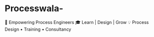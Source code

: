 # Processwala-
 🚀 Empowering Process Engineers 🎓 Learn | Design | Grow 💡 Process Design • Training • Consultancy
